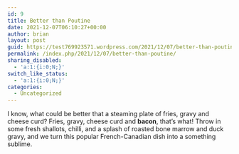 ```yaml
---
id: 9
title: Better than Poutine
date: 2021-12-07T06:10:27+00:00
author: brian
layout: post
guid: https://test769923571.wordpress.com/2021/12/07/better-than-poutine/
permalink: /index.php/2021/12/07/better-than-poutine/
sharing_disabled:
  - 'a:1:{i:0;N;}'
switch_like_status:
  - 'a:1:{i:0;N;}'
categories:
  - Uncategorized
---
```

I know, what could be better that a steaming plate of fries, gravy and cheese curd? Fries, gravy, cheese curd and **bacon**, that&#8217;s what! Throw in some fresh shallots, chilli, and a splash of roasted bone marrow and duck gravy, and we turn this popular French-Canadian dish into a something sublime.